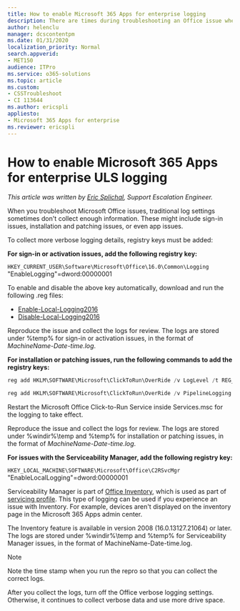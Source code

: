```yaml
---
title: How to enable Microsoft 365 Apps for enterprise logging
description: There are times during troubleshooting an Office issue when the traditional log settings are not gathering enough information. This article describes how to collect more verbose logging details. 
author: helenclu
manager: dcscontentpm
ms.date: 01/31/2020
localization_priority: Normal
search.appverid: 
- MET150
audience: ITPro
ms.service: o365-solutions
ms.topic: article
ms.custom: 
- CSSTroubleshoot
- CI 113644
ms.author: ericspli
appliesto:
- Microsoft 365 Apps for enterprise
ms.reviewer: ericspli
---
```


# How to enable Microsoft 365 Apps for enterprise ULS logging

*This article was written by [Eric Splichal](https://social.technet.microsoft.com/profile/Splic-MSFT), Support Escalation Engineer.*

When you troubleshoot Microsoft Office issues, traditional log settings sometimes don't collect enough information. These might include sign-in issues, installation and patching issues, or even app issues.

To collect more verbose logging details, registry keys must be added:

**For sign-in or activation issues, add the following registry key:**

`HKEY_CURRENT_USER\Software\Microsoft\Office\16.0\Common\Logging`  
"EnableLogging"=dword:00000001

To enable and disable the above key automatically, download and run the following .reg files:

- [Enable-Local-Logging2016](https://msdnshared.blob.core.windows.net/media/2018/06/Enable-Local-Logging2016.zip)
- [Disable-Local-Logging2016](https://msdnshared.blob.core.windows.net/media/2018/06/Disable-Local-Logging2016.zip)

Reproduce the issue and collect the logs for review. The logs are stored under %temp% for sign-in or activation issues, in the format of *MachineName-Date-time.log*.

**For installation or patching issues, run the following commands to add the registry keys:**

```powershell
reg add HKLM\SOFTWARE\Microsoft\ClickToRun\OverRide /v LogLevel /t REG_DWORD /d 3
```

```powershell
reg add HKLM\SOFTWARE\Microsoft\ClickToRun\OverRide /v PipelineLogging /t REG_DWORD /d 1
```
Restart the Microsoft Office Click-to-Run Service inside Services.msc for the logging to take effect.

Reproduce the issue and collect the logs for review. The logs are stored under %windir%\temp and %temp% for installation or patching issues, in the format of *MachineName-Date-time.log*.

**For issues with the Serviceability Manager, add the following registry key:**

`HKEY_LOCAL_MACHINE\SOFTWARE\Microsoft\Office\C2RSvcMgr`  
"EnableLocalLogging"=dword:00000001

Serviceability Manager is part of [Office Inventory](/deployoffice/admincenter/inventory), which is used as part of [servicing profile](/deployoffice/admincenter/servicing-profile). This type of logging can be used if you experience an issue with Inventory. For example, devices aren't displayed on the inventory page in the Microsoft 365 Apps admin center. 

The Inventory feature is available in version 2008 (16.0.13127.21064) or later. The logs are stored under %windir%\temp and %temp% for Serviceability Manager issues, in the format of MachineName-Date-time.log.

> [!NOTE]
> Note the time stamp when you run the repro so that you can collect the correct logs.

After you collect the logs, turn off the Office verbose logging settings. Otherwise, it continues to collect verbose data and use more drive space.
